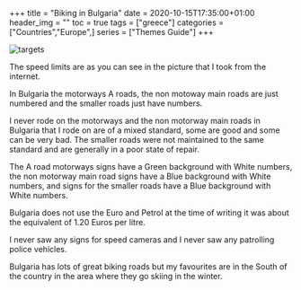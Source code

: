 +++
title = "Biking in Bulgaria"
date = 2020-10-15T17:35:00+01:00
header_img = ""
toc = true
tags = ["greece"]
categories = ["Countries","Europe",]
series = ["Themes Guide"]
+++

![targets](/img/bulgaria.jpg)

The speed limits are as you can see in the picture that I took from the internet.

In Bulgaria the motorways A roads, the non motoway main roads are just numbered and the smaller roads just have numbers.

I never rode on the motorways and the non motorway main roads in Bulgaria that I rode on are of a mixed standard, some are good and some can be very bad. The smaller roads were not maintained to the same standard and are generally in a poor state of repair.

The A road motorways signs have a Green background with White numbers, the non motorway main road signs have a Blue background with White numbers, and signs for the smaller roads have a Blue background with White numbers.

Bulgaria does not use the Euro and Petrol at the time of writing it was about the equivalent of 1.20 Euros per litre.

I never saw any signs for speed cameras and I never saw any patrolling police vehicles.

Bulgaria has lots of great biking roads but my favourites are in the South of the country in the area where they go skiing in the winter.